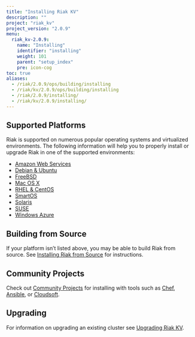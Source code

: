 ```yaml
---
title: "Installing Riak KV"
description: ""
project: "riak_kv"
project_version: "2.0.9"
menu:
  riak_kv-2.0.9:
    name: "Installing"
    identifier: "installing"
    weight: 101
    parent: "setup_index"
    pre: icon-cog
toc: true
aliases:
  - /riak/2.0.9/ops/building/installing
  - /riak/kv/2.0.9/ops/building/installing
  - /riak/2.0.9/installing/
  - /riak/kv/2.0.9/installing/
---
```


[install aws]: /riak/kv/2.0.9/setup/installing/amazon-web-services
[install debian & ubuntu]: /riak/kv/2.0.9/setup/installing/debian-ubuntu
[install freebsd]: /riak/kv/2.0.9/setup/installing/freebsd
[install mac osx]: /riak/kv/2.0.9/setup/installing/mac-osx
[install rhel & centos]: /riak/kv/2.0.9/setup/installing/rhel-centos
[install smartos]: /riak/kv/2.0.9/setup/installing/smartos
[install solaris]: /riak/kv/2.0.9/setup/installing/solaris
[install suse]: /riak/kv/2.0.9/setup/installing/suse
[install windows azure]: /riak/kv/2.0.9/setup/installing/windows-azure
[install source index]: /riak/kv/2.0.9/setup/installing/source
[community projects]: /community/projects
[upgrade index]: /riak/kv/2.0.9/setup/upgrading

## Supported Platforms

Riak is supported on numerous popular operating systems and virtualized
environments. The following information will help you to
properly install or upgrade Riak in one of the supported environments:

  * [Amazon Web Services][install aws]
  * [Debian & Ubuntu][install debian & ubuntu]
  * [FreeBSD][install freebsd]
  * [Mac OS X][install mac osx]
  * [RHEL & CentOS][install rhel & centos]
  * [SmartOS][install smartos]
  * [Solaris][install solaris]
  * [SUSE][install suse]
  * [Windows Azure][install windows azure]

## Building from Source

If your platform isn’t listed above, you may be able to build Riak from source. See [Installing Riak from Source][install source index] for instructions.

## Community Projects

Check out [Community Projects][community projects] for installing with tools such as [Chef](https://www.chef.io/chef/), [Ansible](http://www.ansible.com/), or [Cloudsoft](http://www.cloudsoftcorp.com/).

## Upgrading

For information on upgrading an existing cluster see [Upgrading Riak KV][upgrade index].
